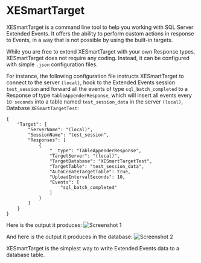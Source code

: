 # XESmartTarget

XESmartTarget is a command line tool to help you working with SQL Server Extended Events. It offers the ability to perform custom actions in response to Events, in a way that is not possible by using the built-in targets.

While you are free to extend XESmartTarget with your own Response types, XESmartTarget does not require any coding. Instead, it can be configured with simple `.json` configuration files.

For instance, the following configuration file instructs XESmartTarget to connect to the server `(local)`, hook to the Extended Events session `test_session` and forward all the events of type `sql_batch_completed` to a Response of type `TableAppenderResponse`, which will insert all events every `10 seconds` into a table named `test_session_data` in the server `(local)`, Database `XESmartTargetTest`:

    {
        "Target": {
            "ServerName": "(local)",
            "SessionName": "test_session",
            "Responses": [
                {
                    "__type": "TableAppenderResponse",
                    "TargetServer": "(local)",
                    "TargetDatabase": "XESmartTargetTest",
                    "TargetTable": "test_session_data",
                    "AutoCreateTargetTable": true,
                    "UploadIntervalSeconds": 10,
                    "Events": [
                        "sql_batch_completed"
                    ]
                }
            ]
        }
    }

Here is the output it produces: 
![Screenshot 1](https://github.com/spaghettidba/XESmartTarget/blob/master/Images/Screenshot1.png?raw=true "Screenshot")

And here is the output it produces in the database:
![Screenshot 2](https://github.com/spaghettidba/XESmartTarget/blob/master/Images/Screenshot2.png?raw=true "Screenshot")

XESmartTarget is the simplest way to write Extended Events data to a database table.